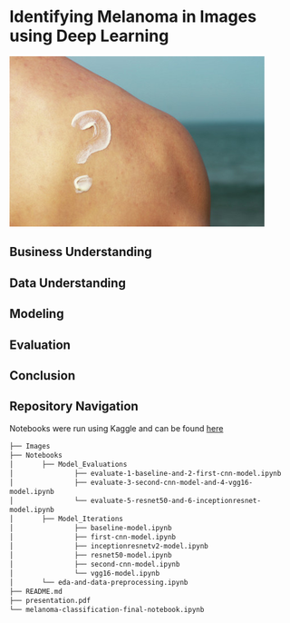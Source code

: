 # Identifying Melanoma in Images using Deep Learning
![Melanoma?](https://raw.githubusercontent.com/garrettwilliams90/MelanomaClassification/main/Images/sunscreen-question-mark.jpeg)

## Business Understanding

## Data Understanding

## Modeling

## Evaluation

## Conclusion

## Repository Navigation
Notebooks were run using Kaggle and can be found [here](https://www.kaggle.com/garrettwilliams90/code)
```
├── Images
├── Notebooks
│       ├── Model_Evaluations
│               ├── evaluate-1-baseline-and-2-first-cnn-model.ipynb
│               ├── evaluate-3-second-cnn-model-and-4-vgg16-model.ipynb
│               └── evaluate-5-resnet50-and-6-inceptionresnet-model.ipynb
│       ├── Model_Iterations
│               ├── baseline-model.ipynb
│               ├── first-cnn-model.ipynb
│               ├── inceptionresnetv2-model.ipynb
│               ├── resnet50-model.ipynb
│               ├── second-cnn-model.ipynb
│               └── vgg16-model.ipynb
│       └── eda-and-data-preprocessing.ipynb
├── README.md
├── presentation.pdf
└── melanoma-classification-final-notebook.ipynb
```
